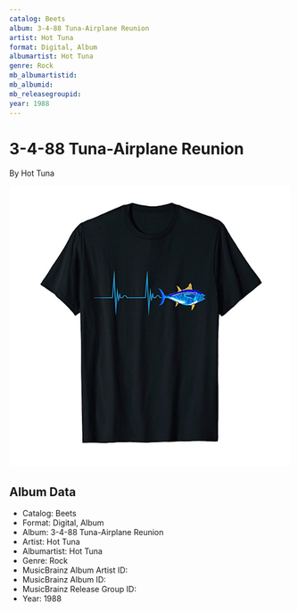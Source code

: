 ```yaml
---
catalog: Beets
album: 3-4-88 Tuna-Airplane Reunion
artist: Hot Tuna
format: Digital, Album
albumartist: Hot Tuna
genre: Rock
mb_albumartistid: 
mb_albumid: 
mb_releasegroupid: 
year: 1988
---
```


# 3-4-88 Tuna-Airplane Reunion

By Hot Tuna

![](../../assets/beetscovers/Hot_Tuna-3-4-88_Tuna-Airplane_Reunion.jpg)

## Album Data

- Catalog: Beets
- Format: Digital, Album
- Album: 3-4-88 Tuna-Airplane Reunion
- Artist: Hot Tuna
- Albumartist: Hot Tuna
- Genre: Rock
- MusicBrainz Album Artist ID: 
- MusicBrainz Album ID: 
- MusicBrainz Release Group ID: 
- Year: 1988

